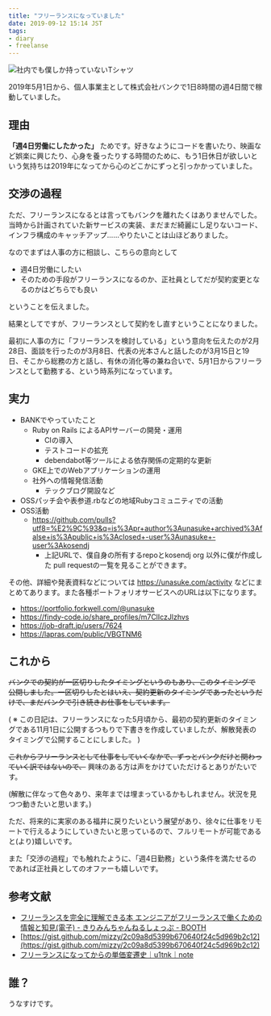 ```yaml
---
title: "フリーランスになっていました"
date: 2019-09-12 15:14 JST
tags: 
- diary
- freelanse
---
```



![社内でも僕しか持っていないTシャツ](2019/bank-t-shirt.jpg)

2019年5月1日から、個人事業主として株式会社バンクで1日8時間の週4日間で稼動していました。

## 理由
**「週4日労働にしたかった」** ためです。好きなようにコードを書いたり、映画など娯楽に興じたり、心身を養ったりする時間のために、もう1日休日が欲しいという気持ちは2019年になってから心のどこかにずっと引っかかっていました。

## 交渉の過程
ただ、フリーランスになるとは言ってもバンクを離れたくはありませんでした。当時から計画されていた新サービスの実装、まだまだ綺麗にし足りないコード、インフラ構成のキャッチアップ……やりたいことは山ほどありました。

なのでまずは人事の方に相談し、こちらの意向として

- 週4日労働にしたい
- そのための手段がフリーランスになるのか、正社員としてだが契約変更となるのかはどちらでも良い

ということを伝えました。

結果としてですが、フリーランスとして契約をし直すということになりました。

最初に人事の方に「フリーランスを検討している」という意向を伝えたのが2月28日、面談を行ったのが3月8日、代表の光本さんと話したのが3月15日と19日、そこから総務の方と話し、有休の消化等の兼ね合いで、5月1日からフリーランスとして勤務する、という時系列になっています。

## 実力
- BANKでやっていたこと
  - Ruby on Rails によるAPIサーバーの開発・運用
      - CIの導入
      - テストコードの拡充
      - debendabot等ツールによる依存関係の定期的な更新
  - GKE上でのWebアプリケーションの運用
  - 社外への情報発信活動
      - テックブログ開設など
- OSSパッチ会や表参道.rbなどの地域Rubyコミュニティでの活動
- OSS活動
    - <https://github.com/pulls?utf8=%E2%9C%93&q=is%3Apr+author%3Aunasuke+archived%3Afalse+is%3Apublic+is%3Aclosed+-user%3Aunasuke+-user%3Akosendj>
        - 上記URLで、僕自身の所有するrepoとkosendj org 以外に僕が作成した pull requestの一覧を見ることができます。

その他、詳細や発表資料などについては <https://unasuke.com/activity> などにまとめてあります。また各種ポートフォリオサービスへのURLは以下になります。

- <https://portfolio.forkwell.com/@unasuke>
- <https://findy-code.io/share_profiles/m7ClIczJlzhvs>
- <https://job-draft.jp/users/7624>
- <https://lapras.com/public/VBGTNM6>

## これから
~~バンクでの契約が一区切りしたタイミングというのもあり、このタイミングで公開しました。一区切りしたとはいえ、契約更新のタイミングであったというだけで、まだバンクで引き続きお仕事をしています。~~

( ※ この日記は、フリーランスになった5月頃から、最初の契約更新のタイミングである11月1日に公開するつもりで下書きを作成していましたが、解散発表のタイミングで公開することにしました。 )

~~これからフリーランスとして仕事をしていくなかで、ずっとバンクだけと関わっていく訳ではないので、~~ 興味のある方は声をかけていただけるとありがたいです。

(解散に伴なって色々あり、来年までは埋まっているかもしれません。状況を見つつ動きたいと思います。)

ただ、将来的に実家のある福井に戻りたいという展望があり、徐々に仕事をリモートで行えるようにしていきたいと思っているので、フルリモートが可能であると(より)嬉しいです。

また「交渉の過程」でも触れたように、「週4日勤務」という条件を満たせるのであれば正社員としてのオファーも嬉しいです。

## 参考文献
- [フリーランスを完全に理解できる本 エンジニアがフリーランスで働くための情報と知見(電子) - きりみんちゃんねるしょっぷ - BOOTH](https://kirimin-chan.booth.pm/items/1313813)
- [https://gist.github.com/mizzy/2c09a8d5399b670640f24c5d969b2c12](https://gist.github.com/mizzy/2c09a8d5399b670640f24c5d969b2c12)
- [フリーランスになってからの単価変遷史｜u1tnk｜note](https://note.mu/u1tnk/n/n95772c2d33de)

## 誰？
うなすけです。
